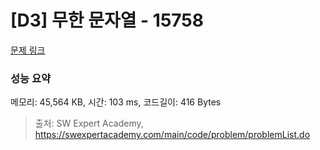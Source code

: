# [D3] 무한 문자열 - 15758 

[문제 링크](https://swexpertacademy.com/main/code/problem/problemDetail.do?contestProbId=AYP5JmsqcngDFATW) 

### 성능 요약

메모리: 45,564 KB, 시간: 103 ms, 코드길이: 416 Bytes



> 출처: SW Expert Academy, https://swexpertacademy.com/main/code/problem/problemList.do